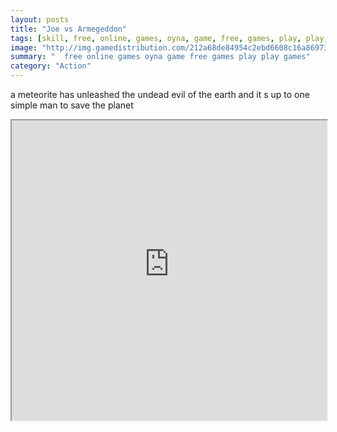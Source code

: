 ```yaml
---
layout: posts
title: "Joe vs Armegeddon"
tags: [skill, free, online, games, oyna, game, free, games, play, play, games]
image: "http://img.gamedistribution.com/212a68de84954c2ebd6608c16a86973c.jpg"
summary: "  free online games oyna game free games play play games"
category: "Action"
---
```


a meteorite has unleashed the undead evil of the earth and it s up to one simple man to save the planet

<iframe width="100%" height="480px;" src="http://flash.gamedistribution.com?game=212a68de84954c2ebd6608c16a86973c"></iframe>
